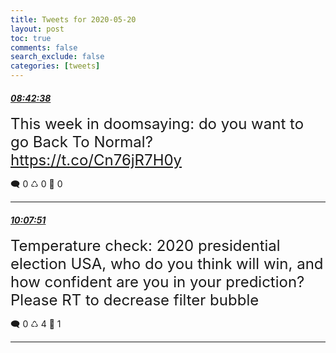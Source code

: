 ```yaml
---
title: Tweets for 2020-05-20
layout: post
toc: true
comments: false
search_exclude: false
categories: [tweets]
---
```



#### <a href = "https://twitter.com/deepfates/status/1263117935490371585">*08:42:38*</a>

<font size="5">This week in doomsaying: do you want to go Back To Normal?   https://t.co/Cn76jR7H0y</font>



🗨️ 0 ♺ 0 🤍  0   

---
    
#### <a href = "https://twitter.com/deepfates/status/1263139383739211776">*10:07:51*</a>

<font size="5">Temperature check: 2020 presidential election USA, who do you think will win, and how confident are you in your prediction?  Please RT to decrease filter bubble</font>



🗨️ 0 ♺ 4 🤍  1   

---
    
            

